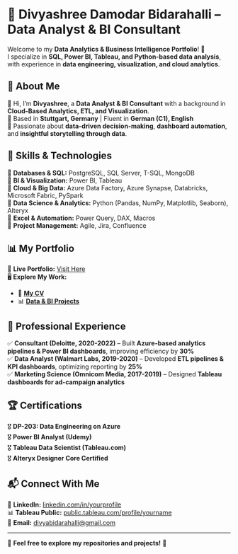 # 🌟 Divyashree Damodar Bidarahalli – Data Analyst & BI Consultant  

Welcome to my **Data Analytics & Business Intelligence Portfolio**! 🚀  
I specialize in **SQL, Power BI, Tableau, and Python-based data analysis**, with experience in **data engineering, visualization, and cloud analytics**.

## **📌 About Me**
👋 Hi, I’m **Divyashree**, a **Data Analyst & BI Consultant** with a background in **Cloud-Based Analytics, ETL, and Visualization**.  
📍 Based in **Stuttgart, Germany** | Fluent in **German (C1), English**  
🎯 Passionate about **data-driven decision-making**, **dashboard automation**, and **insightful storytelling through data**.

## **🔹 Skills & Technologies**
🔹 **Databases & SQL:** PostgreSQL, SQL Server, T-SQL, MongoDB  
🔹 **BI & Visualization:** Power BI, Tableau  
🔹 **Cloud & Big Data:** Azure Data Factory, Azure Synapse, Databricks, Microsoft Fabric, PySpark  
🔹 **Data Science & Analytics:** Python (Pandas, NumPy, Matplotlib, Seaborn), Alteryx  
🔹 **Excel & Automation:** Power Query, DAX, Macros  
🔹 **Project Management:** Agile, Jira, Confluence  

## **📊 My Portfolio**
🔗 **Live Portfolio:** [Visit Here](https://divyashree-db.github.io/)  
🖥 **Explore My Work:**
- 📄 **[My CV](https://divyashree-db.github.io/cv/)**
- 📊 **[Data & BI Projects](https://divyashree-db.github.io/projects/)**  

## **💼 Professional Experience**
✅ **Consultant (Deloitte, 2020-2022)** – Built **Azure-based analytics pipelines & Power BI dashboards**, improving efficiency by **30%**  
✅ **Data Analyst (Walmart Labs, 2019-2020)** – Developed **ETL pipelines & KPI dashboards**, optimizing reporting by **25%**  
✅ **Marketing Science (Omnicom Media, 2017-2019)** – Designed **Tableau dashboards for ad-campaign analytics**  

## **🏆 Certifications**
🎖 **DP-203: Data Engineering on Azure**  
🎖 **Power BI Analyst (Udemy)**  
🎖 **Tableau Data Scientist (Tableau.com)**  
🎖 **Alteryx Designer Core Certified**  

## **📬 Connect With Me**
💼 **LinkedIn:** [linkedin.com/in/yourprofile](https://www.linkedin.com/in/yourprofile/)  
📊 **Tableau Public:** [public.tableau.com/profile/yourname](https://public.tableau.com/profile/yourname)  
📧 **Email:** [divyabidarahalli@gmail.com](mailto:divyabidarahalli@gmail.com)  

---

🔹 **Feel free to explore my repositories and projects!** 🚀  
